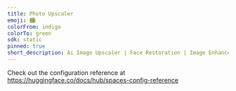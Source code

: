 ```yaml
---
title: Photo Upscaler
emoji: 🏙️
colorFrom: indigo
colorTo: green
sdk: static
pinned: true
short_description: Ai Image Upscaler | Face Restoration | Image Enhancer
---
```


Check out the configuration reference at https://huggingface.co/docs/hub/spaces-config-reference